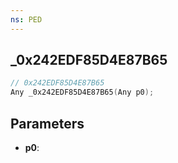 ```yaml
---
ns: PED
---
```

## _0x242EDF85D4E87B65

```c
// 0x242EDF85D4E87B65
Any _0x242EDF85D4E87B65(Any p0);
```

## Parameters
* **p0**:

